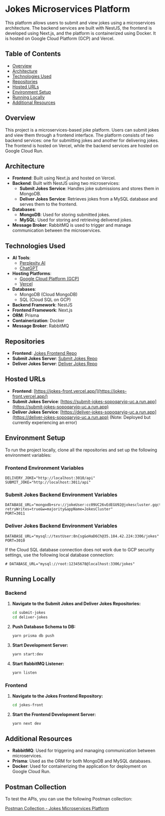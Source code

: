 # Jokes Microservices Platform

This platform allows users to submit and view jokes using a microservices architecture. The backend services are built with NestJS, the frontend is developed using Next.js, and the platform is containerized using Docker. It is hosted on Google Cloud Platform (GCP) and Vercel.

## Table of Contents

- [Overview](#overview)
- [Architecture](#architecture)
- [Technologies Used](#technologies-used)
- [Repositories](#repositories)
- [Hosted URLs](#hosted-urls)
- [Environment Setup](#environment-setup)
- [Running Locally](#running-locally)
- [Additional Resources](#additional-resources)

## Overview

This project is a microservices-based joke platform. Users can submit jokes and view them through a frontend interface. The platform consists of two backend services: one for submitting jokes and another for delivering jokes. The frontend is hosted on Vercel, while the backend services are hosted on Google Cloud Run.

## Architecture

- **Frontend**: Built using Next.js and hosted on Vercel.
- **Backend**: Built with NestJS using two microservices:
  - **Submit Jokes Service**: Handles joke submissions and stores them in MongoDB.
  - **Deliver Jokes Service**: Retrieves jokes from a MySQL database and serves them to the frontend.
- **Databases**:
  - **MongoDB**: Used for storing submitted jokes.
  - **MySQL**: Used for storing and retrieving delivered jokes.
- **Message Broker**: RabbitMQ is used to trigger and manage communication between the microservices.

## Technologies Used

- **AI Tools**:
  - [Perplexity AI](https://www.perplexity.ai/)
  - [ChatGPT](https://chatgpt.com)
- **Hosting Platforms**:
  - [Google Cloud Platform (GCP)](https://cloud.google.com/)
  - [Vercel](https://vercel.com/)
- **Databases**:
  - MongoDB (Cloud MongoDB)
  - SQL (Cloud SQL on GCP)
- **Backend Framework**: NestJS
- **Frontend Framework**: Next.js
- **ORM**: Prisma
- **Containerization**: Docker
- **Message Broker**: RabbitMQ

## Repositories

- **Frontend**: [Jokes Frontend Repo](https://github.com/poshitharavi/jokes-front)
- **Submit Jokes Server**: [Submit Jokes Repo](https://github.com/poshitharavi/submit-jokes)
- **Deliver Jokes Server**: [Deliver Jokes Repo](https://github.com/poshitharavi/deliver-jokes)

## Hosted URLs

- **Frontend**: [https://jokes-front.vercel.app/](https://jokes-front.vercel.app/)
- **Submit Jokes Service**: [https://submit-jokes-sopoqaryjq-uc.a.run.app](https://submit-jokes-sopoqaryjq-uc.a.run.app)
- **Deliver Jokes Service**: [https://deliver-jokes-sopoqaryjq-uc.a.run.app](https://deliver-jokes-sopoqaryjq-uc.a.run.app) (Note: Deployed but currently experiencing an error)

## Environment Setup

To run the project locally, clone all the repositories and set up the following environment variables:

### Frontend Environment Variables

```
DELIVERY_JOKE="http://localhost:3010/api"
SUBMIT_JOKE="http://localhost:3011/api"
```

### Submit Jokes Backend Environment Variables

```
DATABASE_URL="mongodb+srv://jokeUser:cc09UC26vEdEGU92@jokescluster.gqctc.mongodb.net/jokesDatabase?retryWrites=true&w=majority&appName=JokesCluster"
PORT=3011
```

### Deliver Jokes Backend Environment Variables

```
DATABASE_URL="mysql://testUser:8n{sg&oHaD6Ch@35.184.42.224:3306/jokes"
PORT=3010
```

If the Cloud SQL database connection does not work due to GCP security settings, use the following local database connection:

```
# DATABASE_URL="mysql://root:12345678@localhost:3306/jokes"
```

## Running Locally

### Backend

1. **Navigate to the Submit Jokes and Deliver Jokes Repositories:**

   ```bash
   cd submit-jokes
   cd deliver-jokes
   ```

2. **Push Database Schema to DB:**

   ```bash
   yarn prisma db push
   ```

3. **Start Development Server:**

   ```bash
   yarn start:dev
   ```

4. **Start RabbitMQ Listener:**

   ```bash
   yarn listen
   ```

### Frontend

1. **Navigate to the Jokes Frontend Repository:**

   ```bash
   cd jokes-front
   ```

2. **Start the Frontend Development Server:**

   ```bash
   yarn next dev
   ```

## Additional Resources

- **RabbitMQ**: Used for triggering and managing communication between microservices.
- **Prisma**: Used as the ORM for both MongoDB and MySQL databases.
- **Docker**: Used for containerizing the application for deployment on Google Cloud Run.

## Postman Collection

To test the APIs, you can use the following Postman collection:

[Postman Collection - Jokes Microservices Platform](https://speeding-water-40344.postman.co/workspace/Jokes~ba1e14b3-b044-4cd9-8d82-704821445821/collection/35368452-874b4f13-475b-408c-a942-a12fed859c89?action=share&creator=35368452&active-environment=35368452-83876d7d-fa33-462b-939f-1248a58c2788)
